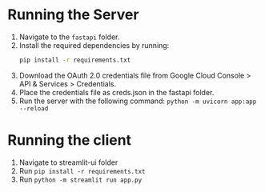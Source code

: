 # Running the Server

1. Navigate to the `fastapi` folder.
2. Install the required dependencies by running:
   ```bash
   pip install -r requirements.txt
3. Download the OAuth 2.0 credentials file from Google Cloud Console > API & Services > Credentials.
4. Place the credentials file as creds.json in the fastapi folder.
5. Run the server with the following command: `python -m uvicorn app:app --reload`


# Running the client

1. Navigate to streamlit-ui folder 
2. Run `pip install -r requirements.txt`
3. Run `python -m streamlit run app.py`

